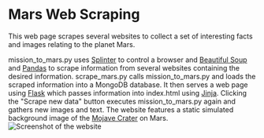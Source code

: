 # Mars Web Scraping

This web page scrapes several websites to collect a set of interesting facts and images relating to the planet Mars.

mission_to_mars.py uses [Splinter](https://splinter.readthedocs.io/en/latest/ "Splinter information") to control a browser and [Beautiful Soup](https://www.crummy.com/software/BeautifulSoup/ "Beautiful Soup information") and [Pandas](https://pandas.pydata.org/pandas-docs/version/0.23.4/generated/pandas.read_html.html "Pandas.read_html documentation") to scrape information from several websites containing the desired information.
scrape_mars.py calls mission_to_mars.py and loads the scraped information into a MongoDB database. It then serves a web page using [Flask](https://palletsprojects.com/p/flask/ "Flask information") which passes information into index.html using [Jinja](https://palletsprojects.com/p/jinja/ "Jinja information"). Clicking the "Scrape new data" button executes mission_to_mars.py again and gathers new images and text. 
The website features a static simulated background image of the [Mojave Crater](https://www.jpl.nasa.gov/spaceimages/details.php?id=PIA17447 "Source") on Mars.
![Screenshot of the website](Mission_to_Mars/Screenshot.jpg)
